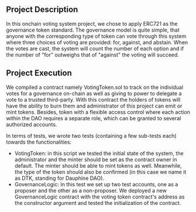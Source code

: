 ## Project Description

In this onchain voting system project, we chose to apply ERC721 as the governance token standard. The governance model is quite simple, that anyone with the corresponding type of token can vote through this system where three choices of voting are provided: for, against, and abstain. When the votes are cast, the system will count the number of each option and if the number of "for" outweighs that of "against" the voting will succeed.

## Project Execution

We compiled a contract namely VotingToken.sol to track on the individual votes for a governance on-chain as well as giving to power to delegate a vote to a trusted third-party. With this contract the holders of tokens will have the ability to burn them and administrator of this project can emit or mint tokens. Besides, token with a flexible access control where each action within the DAO requires a separate role, which can be granted to several authorized accounts.

In terms of tests, we wrote two tests (containing a few sub-tests each) towards the functionalities:

- VotingToken: in this script we tested the initial state of the system, the administrator and the minter should be set as the contract owner in default. The minter should be able to mint tokens as well. Meanwhile, the type of the token should also be confirmed (in this case we name it as DTK, standing for Dauphine DAO).
- GovernanceLogic: In this test we set up two test accounts, one as a proposer and the other as a non-proposer. We deployed a new GovernanceLogic contract with the voting token contract's address as the constructor argument and tested the initialization of the contract.
